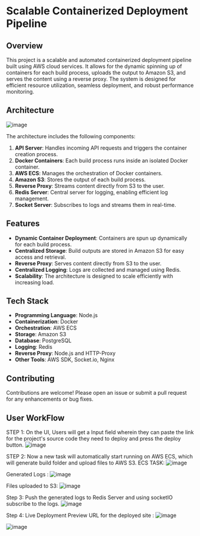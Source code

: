 # Scalable Containerized Deployment Pipeline

## Overview
This project is a scalable and automated containerized deployment pipeline built using AWS cloud services. It allows for the dynamic spinning up of containers for each build process, uploads the output to Amazon S3, and serves the content using a reverse proxy. The system is designed for efficient resource utilization, seamless deployment, and robust performance monitoring.


## Architecture
![image](https://github.com/user-attachments/assets/64d8f4ad-8b6b-488f-bfa7-e849942f0173)

The architecture includes the following components:
1. **API Server**: Handles incoming API requests and triggers the container creation process.
2. **Docker Containers**: Each build process runs inside an isolated Docker container.
3. **AWS ECS**: Manages the orchestration of Docker containers.
4. **Amazon S3**: Stores the output of each build process.
5. **Reverse Proxy**: Streams content directly from S3 to the user.
6. **Redis Server**: Central server for logging, enabling efficient log management.
7. **Socket Server**: Subscribes to logs and streams them in real-time.

## Features
- **Dynamic Container Deployment**: Containers are spun up dynamically for each build process.
- **Centralized Storage**: Build outputs are stored in Amazon S3 for easy access and retrieval.
- **Reverse Proxy**: Serves content directly from S3 to the user.
- **Centralized Logging**: Logs are collected and managed using Redis.
- **Scalability**: The architecture is designed to scale efficiently with increasing load.

## Tech Stack
- **Programming Language**: Node.js
- **Containerization**: Docker
- **Orchestration**: AWS ECS
- **Storage**: Amazon S3
- **Database**: PostgreSQL
- **Logging**: Redis
- **Reverse Proxy**: Node.js and HTTP-Proxy
- **Other Tools**: AWS SDK, Socket.io, Nginx


## Contributing
Contributions are welcome! Please open an issue or submit a pull request for any enhancements or bug fixes.


## User WorkFlow
STEP 1: On the UI, Users will get a Input field wherein they can paste the link for the project's source code they need to deploy and press the deploy button.
![image](https://github.com/user-attachments/assets/1b405dba-c53b-4713-a407-1477bbb3312c)


STEP 2: Now a new task will automatically start running on AWS ECS, which will generate build folder and upload files to AWS S3.
ECS TASK:
![image](https://github.com/user-attachments/assets/a7aef971-ac1f-4a50-8c22-921836ca855c)

Generated Logs :
![image](https://github.com/user-attachments/assets/41b8c797-788c-4c3a-866c-4fbf10adde6c)

Files uploaded to S3:
![image](https://github.com/user-attachments/assets/1d0f48fb-3b76-4197-a166-2b3b05e8e42a)


Step 3: Push the generated logs to Redis Server and using socketIO subscribe to the logs.
![image](https://github.com/user-attachments/assets/2d4cf475-fb60-4b97-ad45-26a79cd78977)


Step 4: Live Deployment
Preview URL for the deployed site :
![image](https://github.com/user-attachments/assets/5a21ce98-aa67-4d87-800f-885fdb211963)

![image](https://github.com/user-attachments/assets/e21605da-bf37-4847-8462-cea7ae5e5362)
